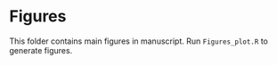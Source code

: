 # Figures

This folder contains main figures in manuscript. Run `Figures_plot.R` to generate figures.